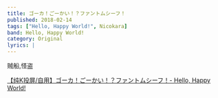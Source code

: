 ```yaml
---
title: ゴーカ！ごーかい！？ファントムシーフ！
published: 2018-02-14
tags: ["Hello, Happy World!", Nicokara]
band: Hello, Happy World!
category: Original
lyrics: |
---
```

贼船,怪盗

<summary>
    <a href="https://www.bilibili.com/video/BV1RKTtzqEPQ/">
        【纯K投屏/自用】ゴーカ！ごーかい！？ファントムシーフ！- Hello, Happy World!
    </a>
</summary>
